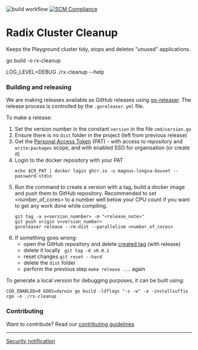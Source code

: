 ![build workflow](https://github.com/equinor/radix-cluster-cleanup/actions/workflows/build-push.yml/badge.svg) [![SCM Compliance](https://scm-compliance-api.radix.equinor.com/repos/equinor/radix-cluster-cleanup/badge)](https://developer.equinor.com/governance/scm-policy/)

# Radix Cluster Cleanup

Keeps the Playground cluster tidy, stops and deletes "unused" applications.


go build -o rx-cleanup

LOG_LEVEL=DEBUG ./rx-cleanup --help


### Building and releasing

We are making releases available as GitHub releases using [go-releaser](https://goreleaser.com/). The release process is controlled by the `.goreleaser.yml` file.

To make a release:
1. Set the version number in the constant `version` in the file `cmd/version.go`
2. Ensure there is no `dist` folder in the project (left from previous release)
3. Get the [Personal Access Token](https://github.com/settings/tokens) (PAT) - with access to repository and `write:packages` scope, and with enabled SSO for organisation (or create it)
4. Login to the docker repository with your PAT
    ```
    echo $CR_PAT | docker login ghcr.io -u magnus-longva-bouvet --password-stdin
    ```
5. Run the command to create a version with a tag, build a docker image and push them to GitHub repository. Recommended to set <number_of_cores> to a number well below your CPU count if you want to get any work done while compiling.
    ```
    git tag -a v<version_numnber> -m "<release_note>"
	git push origin v<version_number>
    goreleaser release --rm-dist --parallelism <number_of_cores>
    ```
6. If something goes wrong:
    - open the GitHub repository and delete [created tag](https://github.com/equinor/radix-cluster-cleanup/releases/) (with release)
    - delete it locally ` git tag -d v0.0.1`
    - reset changes `git reset --hard`
    - delete the `dist` folder
    - perform the previous step `make release ...` again

To generate a local version for debugging purposes, it can be built using:

```
CGO_ENABLED=0 GOOS=darwin go build -ldflags "-s -w" -a -installsuffix cgo -o ./rx-cleanup
```

### Contributing

Want to contribute? Read our [contributing guidelines](./CONTRIBUTING.md)

---------

[Security notification](./SECURITY.md)
